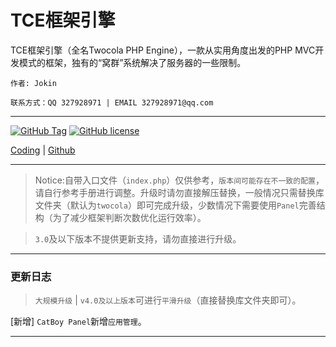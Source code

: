 # TCE框架引擎

TCE框架引擎（全名Twocola PHP Engine），一款从实用角度出发的PHP MVC开发模式的框架，独有的“窝群”系统解决了服务器的一些限制。

`作者: Jokin`

`联系方式：QQ 327928971 | EMAIL 327928971@qq.com`

---

[![GitHub Tag](https://img.shields.io/github/tag/jokin1999/TwocolaPHPEngine.svg?style=flat-square)](https://raw.githubusercontent.com/jokin1999/TwocolaPHPEngine/master)
[![GitHub license](https://img.shields.io/badge/license-Apache%202-blue.svg?style=flat-square)](https://raw.githubusercontent.com/jokin1999/TwocolaPHPEngine/master/LICENSE)

[Coding](https://coding.net/u/Jokin/p/TwocolaPHPEngine/git) |
[Github](https://github.com/jokin1999/TwocolaPHPEngine)

---

> Notice:自带入口文件（`index.php`）仅供参考，`版本间可能存在不一致的配置`，请自行参考手册进行调整。升级时请勿直接解压替换，一般情况只需替换库文件夹（默认为`twocola`）即可完成升级，少数情况下需要使用`Panel`完善结构（为了减少框架判断次数优化运行效率）。

> `3.0`及以下版本不提供更新支持，请勿直接进行升级。

---

### 更新日志

> `大规模升级` | `v4.0及以上版本`可进行`平滑升级`（直接替换库文件夹即可）。

[新增] `CatBoy Panel`新增`应用管理`。

---

